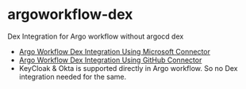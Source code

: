 # argoworkflow-dex
Dex Integration for Argo workflow without argocd dex
- [Argo Workflow Dex Integration Using Microsoft Connector](https://github.com/tiwarisanjay/argoworkflow-dex/blob/develop/charts/awdex-microsoft/README.md)
- [Argo Workflow Dex Integration Using GitHub Connector](https://github.com/tiwarisanjay/argoworkflow-dex/blob/develop/charts/awdex-github/README.md)
- KeyCloak & Okta is supported directly in Argo workflow. So no Dex integration needed for the same. 